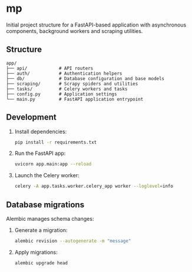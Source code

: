# mp

Initial project structure for a FastAPI-based application with asynchronous
components, background workers and scraping utilities.

## Structure

```
app/
├── api/            # API routers
├── auth/           # Authentication helpers
├── db/             # Database configuration and base models
├── scraping/       # Scrapy spiders and utilities
├── tasks/          # Celery workers and tasks
├── config.py       # Application settings
└── main.py         # FastAPI application entrypoint
```

## Development

1. Install dependencies:
   ```bash
   pip install -r requirements.txt
   ```
2. Run the FastAPI app:
   ```bash
   uvicorn app.main:app --reload
   ```
3. Launch the Celery worker:
   ```bash
   celery -A app.tasks.worker.celery_app worker --loglevel=info
   ```

## Database migrations

Alembic manages schema changes:

1. Generate a migration:
   ```bash
   alembic revision --autogenerate -m "message"
   ```
2. Apply migrations:
   ```bash
   alembic upgrade head
   ```
